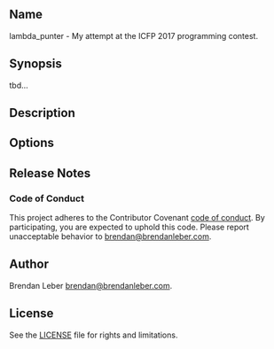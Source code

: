## Name

lambda_punter - My attempt at the ICFP 2017 programming contest.

## Synopsis

tbd...

## Description

## Options

## Release Notes

### Code of Conduct

This project adheres to the Contributor Covenant
[code of conduct](CODE_OF_CONDUCT.md).  By participating, you are
expected to uphold this code.  Please report unacceptable behavior to 
[brendan@brendanleber.com](mailto:brendan@brendanleber.com).

## Author

Brendan Leber [brendan@brendanleber.com](mailto:brendan@brendanleber.com).

## License

See the [LICENSE](LICENSE) file for rights and limitations.
